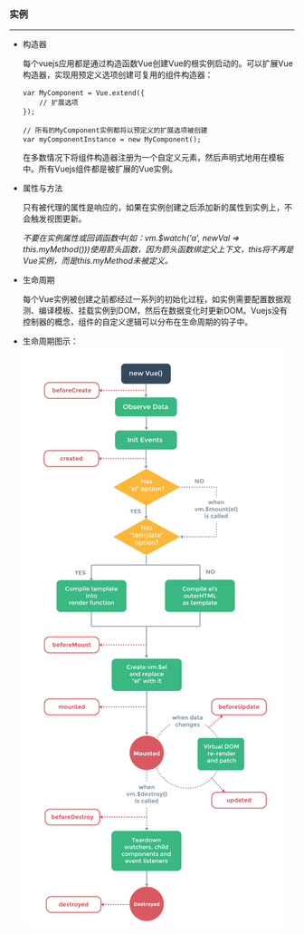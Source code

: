 ### 实例
---

- 构造器

    每个vuejs应用都是通过构造函数Vue创建Vue的根实例启动的。可以扩展Vue构造器，实现用预定义选项创建可复用的组件构造器：
    ```
    var MyComponent = Vue.extend({
        // 扩展选项
    });

    // 所有的MyComponent实例都将以预定义的扩展选项被创建
    var myComponentInstance = new MyComponent();
    ```
    在多数情况下将组件构造器注册为一个自定义元素，然后声明式地用在模板中。所有Vuejs组件都是被扩展的Vue实例。

- 属性与方法

    只有被代理的属性是响应的，如果在实例创建之后添加新的属性到实例上，不会触发视图更新。

    *不要在实例属性或回调函数中(如：vm.$watch('a', newVal => this.myMethod()))使用箭头函数，因为箭头函数绑定父上下文，this将不再是Vue实例，而是this.myMethod未被定义。*

- 生命周期

    每个Vue实例被创建之前都经过一系列的初始化过程，如实例需要配置数据观测、编译模板、挂载实例到DOM，然后在数据变化时更新DOM。Vuejs没有控制器的概念，组件的自定义逻辑可以分布在生命周期的钩子中。

- 生命周期图示：
    ![vue生命周期](./生命周期图示.png)
